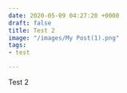 ```yaml
---
date: 2020-05-09 04:27:20 +0000
draft: false
title: Test 2
image: "/images/My Post(1).png"
tags:
- test

---
```

Test 2